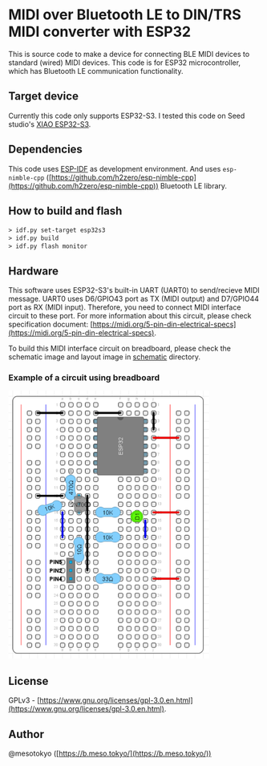 # MIDI over Bluetooth LE to DIN/TRS MIDI converter with ESP32

This is source code to make a device for connecting BLE MIDI devices to standard (wired) MIDI devices. This code is for ESP32 microcontroller, which has Bluetooth LE communication functionality.

## Target device

Currently this code only supports ESP32-S3. I tested this code on Seed studio's [XIAO ESP32-S3](https://www.seeedstudio.com/XIAO-ESP32S3-p-5627.html).

## Dependencies

This code uses [ESP-IDF](https://docs.espressif.com/projects/esp-idf/en/stable/esp32s3/index.html) as development environment. And uses `esp-nimble-cpp` ([https://github.com/h2zero/esp-nimble-cpp](https://github.com/h2zero/esp-nimble-cpp)) Bluetooth LE library.

## How to build and flash

```
> idf.py set-target esp32s3
> idf.py build
> idf.py flash monitor
```

## Hardware

This software uses ESP32-S3's built-in UART (UART0)  to send/recieve MIDI message. UART0 uses D6/GPIO43 port as TX (MIDI output) and D7/GPIO44 port as RX (MIDI input). Therefore, you need to connect MIDI interface circuit to these port. For more information about this circuit, please check specification document: [https://midi.org/5-pin-din-electrical-specs](https://midi.org/5-pin-din-electrical-specs).

To build this MIDI interface circuit on breadboard, please check the schematic image and layout image in [schematic](./schematic/) directory.

### Example of a circuit using breadboard

<img alt="MIDI interface circuit using breadboard" src="./schematic/midi_if_breadboard.png" width=400>

## License

GPLv3 - [https://www.gnu.org/licenses/gpl-3.0.en.html](https://www.gnu.org/licenses/gpl-3.0.en.html).

## Author

@mesotokyo ([https://b.meso.tokyo/](https://b.meso.tokyo/))
